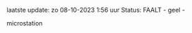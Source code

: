 laatste update: 
zo 08-10-2023  1:56   uur 
Status: FAALT - geel - 
<div class="service Y">microstation</div>